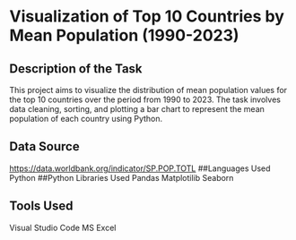 # Visualization of Top 10 Countries by Mean Population (1990-2023)
## Description of the Task
This project aims to visualize the distribution of mean population values for the top 10 countries over the period from 1990 to 2023. The task involves data cleaning, sorting, and plotting a bar chart to represent the mean population of each country using Python.
## Data Source
https://data.worldbank.org/indicator/SP.POP.TOTL 
##Languages Used 
Python
##Python  Libraries Used
Pandas
Matplotilib
Seaborn
## Tools Used
Visual Studio Code
MS Excel
